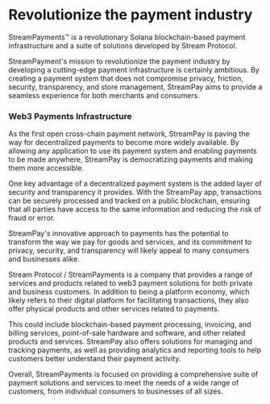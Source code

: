# Revolutionize the payment industry

StreamPayments™ is a revolutionary Solana blockchain-based payment infrastructure and a suite of solutions developed by Stream Protocol.

StreamPayment's mission to revolutionize the payment industry by developing a cutting-edge payment infrastructure is certainly ambitious. By creating a payment system that does not compromise privacy, friction, security, transparency, and store management, StreamPay aims to provide a seamless experience for both merchants and consumers. 

### Web3 Payments Infrastructure

As the first open cross-chain payment network, StreamPay is paving the way for decentralized payments to become more widely available. By allowing any application to use its payment system and enabling payments to be made anywhere, StreamPay is democratizing payments and making them more accessible.

One key advantage of a decentralized payment system is the added layer of security and transparency it provides. With the StreamPay app, transactions can be securely processed and tracked on a public blockchain, ensuring that all parties have access to the same information and reducing the risk of fraud or error.

StreamPay's innovative approach to payments has the potential to transform the way we pay for goods and services, and its commitment to privacy, security, and transparency will likely appeal to many consumers and businesses alike.

Stream Protocol / StreamPayments is a company that provides a range of services and products related to web3 payment solutions for both private and business customers. In addition to being a platform economy, which likely refers to their digital platform for facilitating transactions, they also offer physical products and other services related to payments.

This could include blockchain-based payment processing, invoicing, and billing services, point-of-sale hardware and software, and other related products and services. StreamPay also offers solutions for managing and tracking payments, as well as providing analytics and reporting tools to help customers better understand their payment activity.

Overall, StreamPayments is focused on providing a comprehensive suite of payment solutions and services to meet the needs of a wide range of customers, from individual consumers to businesses of all sizes.
